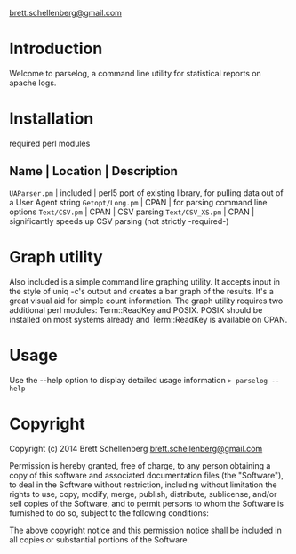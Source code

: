 brett.schellenberg@gmail.com

Introduction
============
Welcome to parselog, a command line utility for statistical reports on apache logs.

Installation
============
required perl modules

Name              | Location  | Description
-------------------------------------------
`UAParser.pm`     | included  | perl5 port of existing library, for pulling data out of a User Agent string
`Getopt/Long.pm`  | CPAN      | for parsing command line options
`Text/CSV.pm`     | CPAN      | CSV parsing
`Text/CSV_XS.pm`  | CPAN      | significantly speeds up CSV parsing (not strictly -required-)


Graph utility
=============
Also included is a simple command line graphing utility. It accepts input in the style of
uniq -c's output and creates a bar graph of the results. It's a great visual aid for simple
count information. The graph utility requires two additional perl modules: Term::ReadKey and
POSIX. POSIX should be installed on most systems already and Term::ReadKey is available on CPAN.


Usage
=====
Use the --help option to display detailed usage information
`> parselog --help`


Copyright
=========
Copyright (c) 2014 Brett Schellenberg <brett.schellenberg@gmail.com>

Permission is hereby granted, free of charge, to any person obtaining a copy
of this software and associated documentation files (the "Software"), to deal
in the Software without restriction, including without limitation the rights
to use, copy, modify, merge, publish, distribute, sublicense, and/or sell
copies of the Software, and to permit persons to whom the Software is
furnished to do so, subject to the following conditions:

The above copyright notice and this permission notice shall be included in
all copies or substantial portions of the Software.
